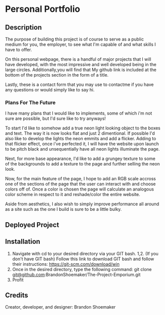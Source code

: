 # Personal Portfolio

## Description

The purpose of building this project is of course to serve as a public medium for you, the employer, to see what I'm capable of and what skills I have to offer.

On this personal webpage, there is a handful of major projects that I will have developed, with the most impressive and well developed being in the large circles.
Additionally,you will find that My github link is included at the bottom of the projects section in the form of a title.
 
Lastly, these is a contact form that you may use to contactme if you have any questions or would simply like to say hi. 

### Plans For The Future

I have many plans that I would like to implements, some of which i'm not sure are possible, but I'd sure like to try anyways!

To start I'd like to somehow add a true neon light looking object to the boxes and text. The way it is now looks flat and just 2 dimentional. If possible I'd also like to develop the lights the neon emmits and add a flicker. Adding to that flicker effect, once i've perfected it, I will have the website upon launch to be pitch black and unsequentially have all neon lights illuminate the page.

Next, for more base appearance, I'd like to add a grungey texture to some of the backgrounds to add a texture to the page and further selling the neon look.

Now, for the main feature of the page, I hope to add an RGB scale accross one of the sections of the page that the user can interact with and choose colors off of. Once a color is chosen the page will calculate an analogous color scheme in respect to it and reshade/color the entire website.

Aside from aesthetics, I also wish to simply improve performance all around as a site such as the one I build is sure to be a little bulky.

## Deployed Project



## Installation

1. Navigate with cd to your desired directory via your GIT bash. 
1,2. (If you don't have GIT bash) Follow this link to download GIT bash and follow their instructions: https://git-scm.com/download/win
2. Once in the desired directory, type the following command: git clone git@github.com:BrandonShoemaker/The-Project-Emporium.git
3. Profit

## Credits

Creator, developer, and designer: Brandon Shoemaker